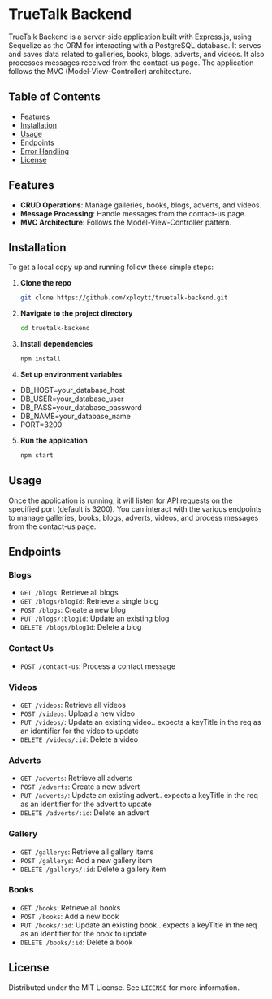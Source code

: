 # TrueTalk Backend

TrueTalk Backend is a server-side application built with Express.js, using Sequelize as the ORM for interacting with a PostgreSQL database. It serves and saves data related to galleries, books, blogs, adverts, and videos. It also processes messages received from the contact-us page. The application follows the MVC (Model-View-Controller) architecture.

## Table of Contents

- [Features](#features)
- [Installation](#installation)
- [Usage](#usage)
- [Endpoints](#endpoints)
- [Error Handling](#error-handling)
- [License](#license)

## Features

- **CRUD Operations**: Manage galleries, books, blogs, adverts, and videos.
- **Message Processing**: Handle messages from the contact-us page.
- **MVC Architecture**: Follows the Model-View-Controller pattern.

## Installation

To get a local copy up and running follow these simple steps:

1. **Clone the repo**

   ```sh
   git clone https://github.com/xploytt/truetalk-backend.git
   ```

2. **Navigate to the project directory**

   ```sh
   cd truetalk-backend
   ```

3. **Install dependencies**

   ```sh
   npm install
   ```

4. **Set up environment variables**

- DB_HOST=your_database_host
- DB_USER=your_database_user
- DB_PASS=your_database_password
- DB_NAME=your_database_name
- PORT=3200

5. **Run the application**
   ```sh
   npm start
   ```

## Usage

Once the application is running, it will listen for API requests on the specified port (default is 3200). You can interact with the various endpoints to manage galleries, books, blogs, adverts, videos, and process messages from the contact-us page.

## Endpoints

### Blogs

- `GET /blogs`: Retrieve all blogs
- `GET /blogs/blogId`: Retrieve a single blog
- `POST /blogs`: Create a new blog
- `PUT /blogs/:blogId`: Update an existing blog
- `DELETE /blogs/blogId`: Delete a blog

### Contact Us

- `POST /contact-us`: Process a contact message

### Videos

- `GET /videos`: Retrieve all videos
- `POST /videos`: Upload a new video
- `PUT /videos/`: Update an existing video.. expects a keyTitle in the req as an identifier for the video to update
- `DELETE /videos/:id`: Delete a video

### Adverts

- `GET /adverts`: Retrieve all adverts
- `POST /adverts`: Create a new advert
- `PUT /adverts/`: Update an existing advert.. expects a keyTitle in the req as an identifier for the advert to update
- `DELETE /adverts/:id`: Delete an advert

### Gallery

- `GET /gallerys`: Retrieve all gallery items
- `POST /gallerys`: Add a new gallery item
- `DELETE /gallerys/:id`: Delete a gallery item

### Books

- `GET /books`: Retrieve all books
- `POST /books`: Add a new book
- `PUT /books/:id`: Update an existing book.. expects a keyTitle in the req as an identifier for the book to update
- `DELETE /books/:id`: Delete a book

## License

Distributed under the MIT License. See `LICENSE` for more information.
